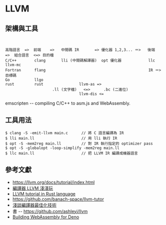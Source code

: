# LLVM

## 架構與工具

```
                
                                              
高階語言  =>  前端    =>   中間碼 IR       => 優化器 1,2,3... ＝>   後端       =>  組合語言  <=> 目的檔
C/C++        clang       lli (中間碼解譯器)  opt 優化器            llc                  llvm-mc    
Fortran      flang                                              IR ＝> 目標碼
Go           llgo                                                                  
rust         rust                llvm-as =>
                     .ll (文字檔)   <=>      .bc (二進位)
                                 llvm-dis <= 
```

emscripten -- compiling C/C++ to asm.js and WebAssembly.

## 工具用法

```
$ clang -S -emit-llvm main.c      // 將 C 語言編譯為 IR
$ lli main.ll                     // 用 lli 執行 IR
$ opt -S -mem2reg main.ll         // 對 IR 執行指定的 optimizer pass
$ opt -S -globalopt -loop-simplify -mem2reg main.ll
$ llc main.ll                     // 把 LLVM IR 編譯成機器語言
```

## 參考文獻

* https://llvm.org/docs/tutorial/index.html
* [編譯器 LLVM 淺淺玩](https://medium.com/@zetavg/%E7%B7%A8%E8%AD%AF%E5%99%A8-llvm-%E6%B7%BA%E6%B7%BA%E7%8E%A9-42a58c7a7309)
* [LLVM tutorial in Rust language](https://github.com/jauhien/iron-kaleidoscope)
* https://github.com/banach-space/llvm-tutor
* [淺談編譯器最佳化技術](https://www.slideshare.net/kitocheng/ss-42438227)
* 書 -- https://github.com/ashleyj/llvm
* [Building WebAssembly for Deno](https://tilman.xyz/blog/2019/12/building-webassembly-for-deno/)
